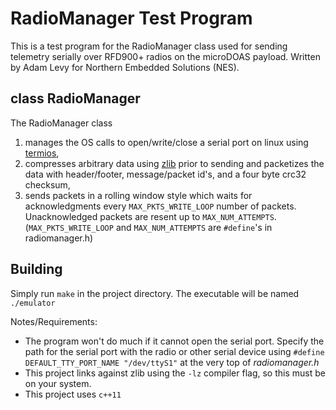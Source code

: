# RadioManager Test Program
This is a test program for the RadioManager class used for sending telemetry serially over RFD900+ radios on the microDOAS payload. Written by Adam Levy for Northern Embedded Solutions (NES).
## class RadioManager
The RadioManager class 
1) manages the OS calls to open/write/close a serial port on linux using [termios](http://man7.org/linux/man-pages/man3/termios.3.html), 
2) compresses arbitrary data using [zlib](http://www.zlib.net/) prior to sending and packetizes the data with header/footer, message/packet id's, and a four byte crc32 checksum, 
3) sends packets in a rolling window style which waits for acknowledgments every `MAX_PKTS_WRITE_LOOP` number of packets. Unacknowledged packets are resent up to `MAX_NUM_ATTEMPTS`. (`MAX_PKTS_WRITE_LOOP` and `MAX_NUM_ATTEMPTS` are `#define`'s in radiomanager.h)

## Building
Simply run `make` in the project directory. The executable will be named `./emulator`

Notes/Requirements:
- The program won't do much if it cannot open the serial port. Specify the path for the serial port with the radio or other serial device using `#define DEFAULT_TTY_PORT_NAME "/dev/ttyS1"` at the very top of *radiomanager.h* 
- This project links against zlib using the `-lz` compiler flag, so this must be on your system.
- This project uses `c++11`
